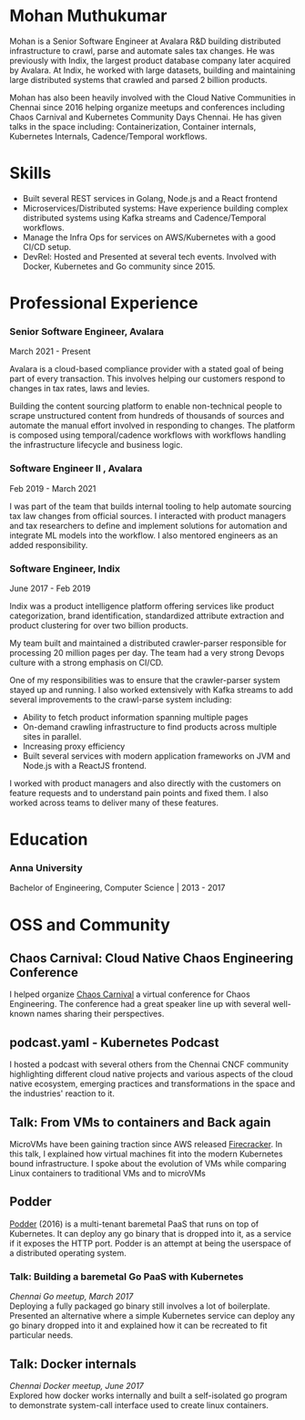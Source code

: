 # Mohan Muthukumar

Mohan is a Senior Software Engineer at Avalara R&D building distributed infrastructure to crawl, parse and automate sales tax changes. He was previously with Indix, the largest product database company later acquired by Avalara. At Indix, he worked with large datasets, building and maintaining large distributed systems that crawled and parsed 2 billion products.

Mohan has also been heavily involved with the Cloud Native Communities in Chennai since 2016 helping organize meetups and conferences including Chaos Carnival and Kubernetes Community Days Chennai. He has given talks in the space including: Containerization, Container internals, Kubernetes Internals, Cadence/Temporal workflows. 

# Skills

- Built several REST services in Golang, Node.js and a React frontend
- Microservices/Distributed systems: Have experience building complex distributed systems using Kafka streams and Cadence/Temporal workflows.
- Manage the Infra Ops for services on AWS/Kubernetes with a good CI/CD setup.
- DevRel: Hosted and Presented at several tech events. Involved with Docker, Kubernetes and Go community since 2015.

# Professional Experience

### Senior Software Engineer, Avalara

March 2021 - Present

Avalara is a cloud-based compliance provider with a stated goal of being part of every transaction. This involves helping our customers respond to changes in tax rates, laws and levies.

Building the content sourcing platform to enable non-technical people to scrape unstructured content from hundreds of thousands of sources and automate the manual effort involved in responding to changes. The platform is composed using temporal/cadence workflows with workflows handling the infrastructure lifecycle and business logic.


### Software Engineer II , Avalara

Feb 2019 - March 2021 

I was part of the team that builds internal tooling to help automate sourcing tax law changes from official sources. I interacted with product managers and tax researchers to define and implement solutions for automation and integrate ML models into the workflow. I also mentored engineers as an added responsibility. 

### Software Engineer, Indix

June 2017 - Feb 2019 

Indix was a product intelligence platform offering services like product categorization, brand identification, standardized attribute extraction and product clustering for over two billion products.

My team built and maintained a distributed crawler-parser responsible for processing 20 million pages per day. The team had a very strong Devops culture with a strong emphasis on CI/CD.

One of my responsibilities was to ensure that the crawler-parser system stayed up and running. I also worked extensively with Kafka streams to add several improvements to the crawl-parse system including:

- Ability to fetch product information spanning multiple pages
- On-demand crawling infrastructure to find products across multiple sites in parallel.
- Increasing proxy efficiency
- Built several services with modern application frameworks on JVM and Node.js with a ReactJS frontend.

I worked with product managers and also directly with the customers on feature requests and to understand pain points and fixed them. I also worked across teams to deliver many of these features.

# Education

### Anna University

Bachelor of Engineering, Computer Science | 2013 - 2017

# OSS and Community

## Chaos Carnival: Cloud Native Chaos Engineering Conference

I helped organize [Chaos Carnival](https://chaoscarnival.io) a virtual conference for Chaos Engineering. The conference had a great speaker line up with several well-known names sharing their perspectives. 

## podcast.yaml - Kubernetes Podcast

I hosted a podcast with several others from the Chennai CNCF community highlighting different cloud native projects and various aspects of the cloud native ecosystem, emerging practices and transformations in the space and the industries' reaction to it. 


## Talk: From VMs to containers and Back again

MicroVMs have been gaining traction since AWS released [Firecracker](https://github.com/firecracker-microvm/firecracker).
In this talk, I explained how virtual machines fit into the modern Kubernetes bound infrastructure. I spoke about the evolution of VMs while comparing Linux containers to traditional VMs and to microVMs

## Podder

[Podder](http://github.com/extrasalt/podder) (2016) is a multi-tenant baremetal PaaS that runs on top of Kubernetes. It can deploy any go binary that is dropped into it, as a service if it exposes the HTTP port. Podder is an attempt at being the userspace of a distributed operating system.

### Talk: Building a baremetal Go PaaS with Kubernetes

_Chennai Go meetup, March 2017_  
Deploying a fully packaged go binary still involves a lot of boilerplate. Presented an alternative where a simple Kubernetes service can deploy any go binary dropped into it and explained how it can be recreated to fit particular needs.

## Talk: Docker internals

_Chennai Docker meetup, June 2017_  
Explored how docker works internally and built a self-isolated go program to demonstrate system-call interface used to create linux containers.
